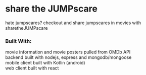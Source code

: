 # share the JUMPscare
hate jumpscares? checkout and share jumpscares in movies with sharetheJUMPscare </br>


### Built With:
movie information and movie posters pulled from OMDb API </br>
backend built with nodejs, express and mongodb/mongoose </br>
mobile client built with Kotlin (android) </br>
web client built with react </br>
